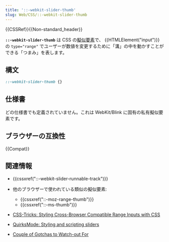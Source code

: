 ```yaml
---
title: '::-webkit-slider-thumb'
slug: Web/CSS/::-webkit-slider-thumb
---
```


{{CSSRef}}{{Non-standard_header}}

**`::-webkit-slider-thumb`** は CSS の[擬似要素](/ja/docs/Web/CSS/Pseudo-elements)で、 {{HTMLElement("input")}} の `type="range"` でユーザーが数値を変更するために「溝」の中を動かすことができる「つまみ」を表します。

## 構文

```css
::-webkit-slider-thumb {}
```

## 仕様書

どの仕様書でも定義されていません。これは WebKit/Blink に固有の私有擬似要素です。

## ブラウザーの互換性

{{Compat}}

## 関連情報

- {{cssxref("::-webkit-slider-runnable-track")}}
- 他のブラウザーで使われている類似の擬似要素:

  - {{cssxref("::-moz-range-thumb")}}
  - {{cssxref("::-ms-thumb")}}

- [CSS-Tricks: Styling Cross-Browser Compatible Range Inputs with CSS](https://css-tricks.com/styling-cross-browser-compatible-range-inputs-css/)
- [QuirksMode: Styling and scripting sliders](https://www.quirksmode.org/blog/archives/2015/11/styling_and_scr.html)
- [Couple of Gotchas to Watch-out For](https://brennaobrien.com/blog/2014/05/style-input-type-range-in-every-browser.html)
